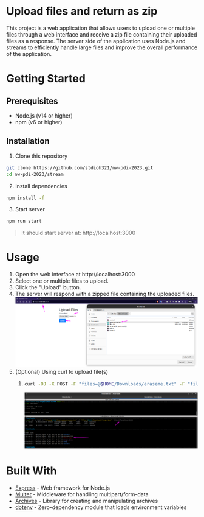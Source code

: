 # Upload files and return as zip
This project is a web application that allows users to upload one or multiple files through a web interface and receive a zip file containing their uploaded files as a response. The server side of the application uses Node.js and streams to efficiently handle large files and improve the overall performance of the application.

# Getting Started
## Prerequisites
* Node.js (v14 or higher)
* npm (v6 or higher)

## Installation
1. Clone this repository
```sh
git clone https://github.com/stdioh321/nw-pdi-2023.git
cd nw-pdi-2023/stream
```
2. Install dependencies
```sh
npm install -f
```
3. Start server
```sh
npm run start
```
> It should start server at: http://localhost:3000

# Usage
1. Open the web interface at http://localhost:3000
2. Select one or multiple files to upload.
3. Click the "Upload" button.
4. The server will respond with a zipped file containing the uploaded files.
![Upload](docs/screenshots/01.png)
5. (Optional) Using curl to upload file(s)
   1. ```sh
      curl -OJ -X POST -F "files=@$HOME/Downloads/eraseme.txt" -F "files=@$HOME/Downloads/image.jpeg"  http://localhost:3000
      ```
      ![Image02](docs/screenshots/02.png)
# Built With
* [Express](https://expressjs.com/) - Web framework for Node.js
* [Multer](https://github.com/expressjs/multer) - Middleware for handling multipart/form-data
* [Archives](https://github.com/archiverjs/node-archiver) - Library for creating and manipulating archives
* [dotenv](https://github.com/motdotla/dotenv) - Zero-dependency module that loads environment variables